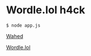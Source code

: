 # Wordle.lol h4ck

`$ node app.js`

[Wahed](https://github.com/awgaan)

[Wordle.lol](https://www.wordle.lol/)
